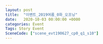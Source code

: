 ```yaml
---
layout: post
title:  "이벤트_2019여름_0화_오프닝"
date:   2020-10-03 00:00:00 +0000
categories: Event
Tags: Story Event
SceneCode: ["scene_evt190627_cp0_q1_s10"]
---
```

